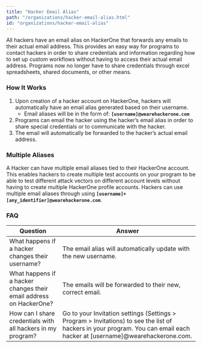 ```yaml
---
title: "Hacker Email Alias"
path: "/organizations/hacker-email-alias.html"
id: "organizations/hacker-email-alias"
---
```


All hackers have an email alias on HackerOne that forwards any emails to their actual email address. This provides an easy way for programs to contact hackers in order to share credentials and information regarding how to set up custom workflows without having to access their actual email address. Programs now no longer have to share credentials through excel spreadsheets, shared documents, or other means. 

### How It Works
1. Upon creation of a hacker account on HackerOne, hackers will automatically have an email alias generated based on their username.
     * Email aliases will be in the form of: **`[username]@wearehackerone.com`**
2. Programs can email the hacker using the hacker’s email alias in order to share special credentials or to communicate with the hacker.
3. The email will automatically be forwarded to the hacker’s actual email address.

### Multiple Aliases
A Hacker can have multiple email aliases tied to their HackerOne account. This enables hackers to create multiple test accounts on your program to be able to test different attack vectors on different account levels without having to create multiple HackerOne profile accounts. Hackers can use multiple email aliases through using **`[username]+[any_identifier]@wearehackerone.com`**.

### FAQ

Question | Answer
-------- | -------
What happens if a hacker changes their username? | The email alias will automatically update with the new username.
What happens if a hacker changes their email address on HackerOne? | The emails will be forwarded to their new, correct email.
How can I share credentials with all hackers in my program? | Go to your Invitation settings (Settings > Program > Invitations) to see the list of hackers in your program. You can email each hacker at [username]@wearehackerone.com.
